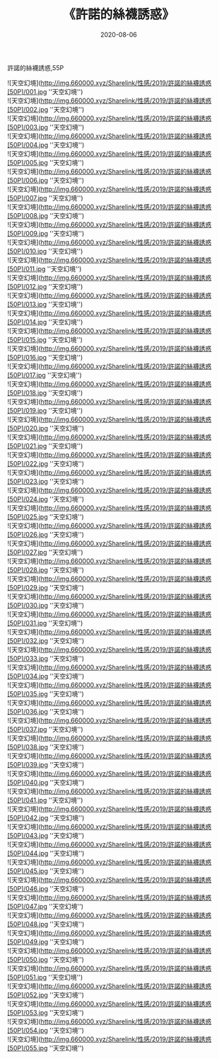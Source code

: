 ﻿---
layout: post
title:  《許諾的絲襪誘惑》
date:   2020-08-06
img: http://img.660000.xyz/Sharelink/性感/2019/許諾的絲襪誘惑[50P]/000.jpg
categories: [美女, 性感, 泳衣]
---

許諾的絲襪誘惑,55P

![天空幻境](http://img.660000.xyz/Sharelink/性感/2019/許諾的絲襪誘惑[50P]/001.jpg ''天空幻境'') <br>
![天空幻境](http://img.660000.xyz/Sharelink/性感/2019/許諾的絲襪誘惑[50P]/002.jpg ''天空幻境'') <br>
![天空幻境](http://img.660000.xyz/Sharelink/性感/2019/許諾的絲襪誘惑[50P]/003.jpg ''天空幻境'') <br>
![天空幻境](http://img.660000.xyz/Sharelink/性感/2019/許諾的絲襪誘惑[50P]/004.jpg ''天空幻境'') <br>
![天空幻境](http://img.660000.xyz/Sharelink/性感/2019/許諾的絲襪誘惑[50P]/005.jpg ''天空幻境'') <br>
![天空幻境](http://img.660000.xyz/Sharelink/性感/2019/許諾的絲襪誘惑[50P]/006.jpg ''天空幻境'') <br>
![天空幻境](http://img.660000.xyz/Sharelink/性感/2019/許諾的絲襪誘惑[50P]/007.jpg ''天空幻境'') <br>
![天空幻境](http://img.660000.xyz/Sharelink/性感/2019/許諾的絲襪誘惑[50P]/008.jpg ''天空幻境'') <br>
![天空幻境](http://img.660000.xyz/Sharelink/性感/2019/許諾的絲襪誘惑[50P]/009.jpg ''天空幻境'') <br>
![天空幻境](http://img.660000.xyz/Sharelink/性感/2019/許諾的絲襪誘惑[50P]/010.jpg ''天空幻境'') <br>
![天空幻境](http://img.660000.xyz/Sharelink/性感/2019/許諾的絲襪誘惑[50P]/011.jpg ''天空幻境'') <br>
![天空幻境](http://img.660000.xyz/Sharelink/性感/2019/許諾的絲襪誘惑[50P]/012.jpg ''天空幻境'') <br>
![天空幻境](http://img.660000.xyz/Sharelink/性感/2019/許諾的絲襪誘惑[50P]/013.jpg ''天空幻境'') <br>
![天空幻境](http://img.660000.xyz/Sharelink/性感/2019/許諾的絲襪誘惑[50P]/014.jpg ''天空幻境'') <br>
![天空幻境](http://img.660000.xyz/Sharelink/性感/2019/許諾的絲襪誘惑[50P]/015.jpg ''天空幻境'') <br>
![天空幻境](http://img.660000.xyz/Sharelink/性感/2019/許諾的絲襪誘惑[50P]/016.jpg ''天空幻境'') <br>
![天空幻境](http://img.660000.xyz/Sharelink/性感/2019/許諾的絲襪誘惑[50P]/017.jpg ''天空幻境'') <br>
![天空幻境](http://img.660000.xyz/Sharelink/性感/2019/許諾的絲襪誘惑[50P]/018.jpg ''天空幻境'') <br>
![天空幻境](http://img.660000.xyz/Sharelink/性感/2019/許諾的絲襪誘惑[50P]/019.jpg ''天空幻境'') <br>
![天空幻境](http://img.660000.xyz/Sharelink/性感/2019/許諾的絲襪誘惑[50P]/020.jpg ''天空幻境'') <br>
![天空幻境](http://img.660000.xyz/Sharelink/性感/2019/許諾的絲襪誘惑[50P]/021.jpg ''天空幻境'') <br>
![天空幻境](http://img.660000.xyz/Sharelink/性感/2019/許諾的絲襪誘惑[50P]/022.jpg ''天空幻境'') <br>
![天空幻境](http://img.660000.xyz/Sharelink/性感/2019/許諾的絲襪誘惑[50P]/023.jpg ''天空幻境'') <br>
![天空幻境](http://img.660000.xyz/Sharelink/性感/2019/許諾的絲襪誘惑[50P]/024.jpg ''天空幻境'') <br>
![天空幻境](http://img.660000.xyz/Sharelink/性感/2019/許諾的絲襪誘惑[50P]/025.jpg ''天空幻境'') <br>
![天空幻境](http://img.660000.xyz/Sharelink/性感/2019/許諾的絲襪誘惑[50P]/026.jpg ''天空幻境'') <br>
![天空幻境](http://img.660000.xyz/Sharelink/性感/2019/許諾的絲襪誘惑[50P]/027.jpg ''天空幻境'') <br>
![天空幻境](http://img.660000.xyz/Sharelink/性感/2019/許諾的絲襪誘惑[50P]/028.jpg ''天空幻境'') <br>
![天空幻境](http://img.660000.xyz/Sharelink/性感/2019/許諾的絲襪誘惑[50P]/029.jpg ''天空幻境'') <br>
![天空幻境](http://img.660000.xyz/Sharelink/性感/2019/許諾的絲襪誘惑[50P]/030.jpg ''天空幻境'') <br>
![天空幻境](http://img.660000.xyz/Sharelink/性感/2019/許諾的絲襪誘惑[50P]/031.jpg ''天空幻境'') <br>
![天空幻境](http://img.660000.xyz/Sharelink/性感/2019/許諾的絲襪誘惑[50P]/032.jpg ''天空幻境'') <br>
![天空幻境](http://img.660000.xyz/Sharelink/性感/2019/許諾的絲襪誘惑[50P]/033.jpg ''天空幻境'') <br>
![天空幻境](http://img.660000.xyz/Sharelink/性感/2019/許諾的絲襪誘惑[50P]/034.jpg ''天空幻境'') <br>
![天空幻境](http://img.660000.xyz/Sharelink/性感/2019/許諾的絲襪誘惑[50P]/035.jpg ''天空幻境'') <br>
![天空幻境](http://img.660000.xyz/Sharelink/性感/2019/許諾的絲襪誘惑[50P]/036.jpg ''天空幻境'') <br>
![天空幻境](http://img.660000.xyz/Sharelink/性感/2019/許諾的絲襪誘惑[50P]/037.jpg ''天空幻境'') <br>
![天空幻境](http://img.660000.xyz/Sharelink/性感/2019/許諾的絲襪誘惑[50P]/038.jpg ''天空幻境'') <br>
![天空幻境](http://img.660000.xyz/Sharelink/性感/2019/許諾的絲襪誘惑[50P]/039.jpg ''天空幻境'') <br>
![天空幻境](http://img.660000.xyz/Sharelink/性感/2019/許諾的絲襪誘惑[50P]/040.jpg ''天空幻境'') <br>
![天空幻境](http://img.660000.xyz/Sharelink/性感/2019/許諾的絲襪誘惑[50P]/041.jpg ''天空幻境'') <br>
![天空幻境](http://img.660000.xyz/Sharelink/性感/2019/許諾的絲襪誘惑[50P]/042.jpg ''天空幻境'') <br>
![天空幻境](http://img.660000.xyz/Sharelink/性感/2019/許諾的絲襪誘惑[50P]/043.jpg ''天空幻境'') <br>
![天空幻境](http://img.660000.xyz/Sharelink/性感/2019/許諾的絲襪誘惑[50P]/044.jpg ''天空幻境'') <br>
![天空幻境](http://img.660000.xyz/Sharelink/性感/2019/許諾的絲襪誘惑[50P]/045.jpg ''天空幻境'') <br>
![天空幻境](http://img.660000.xyz/Sharelink/性感/2019/許諾的絲襪誘惑[50P]/046.jpg ''天空幻境'') <br>
![天空幻境](http://img.660000.xyz/Sharelink/性感/2019/許諾的絲襪誘惑[50P]/047.jpg ''天空幻境'') <br>
![天空幻境](http://img.660000.xyz/Sharelink/性感/2019/許諾的絲襪誘惑[50P]/048.jpg ''天空幻境'') <br>
![天空幻境](http://img.660000.xyz/Sharelink/性感/2019/許諾的絲襪誘惑[50P]/049.jpg ''天空幻境'') <br>
![天空幻境](http://img.660000.xyz/Sharelink/性感/2019/許諾的絲襪誘惑[50P]/050.jpg ''天空幻境'') <br>
![天空幻境](http://img.660000.xyz/Sharelink/性感/2019/許諾的絲襪誘惑[50P]/051.jpg ''天空幻境'') <br>
![天空幻境](http://img.660000.xyz/Sharelink/性感/2019/許諾的絲襪誘惑[50P]/052.jpg ''天空幻境'') <br>
![天空幻境](http://img.660000.xyz/Sharelink/性感/2019/許諾的絲襪誘惑[50P]/053.jpg ''天空幻境'') <br>
![天空幻境](http://img.660000.xyz/Sharelink/性感/2019/許諾的絲襪誘惑[50P]/054.jpg ''天空幻境'') <br>
![天空幻境](http://img.660000.xyz/Sharelink/性感/2019/許諾的絲襪誘惑[50P]/055.jpg ''天空幻境'') <br>
